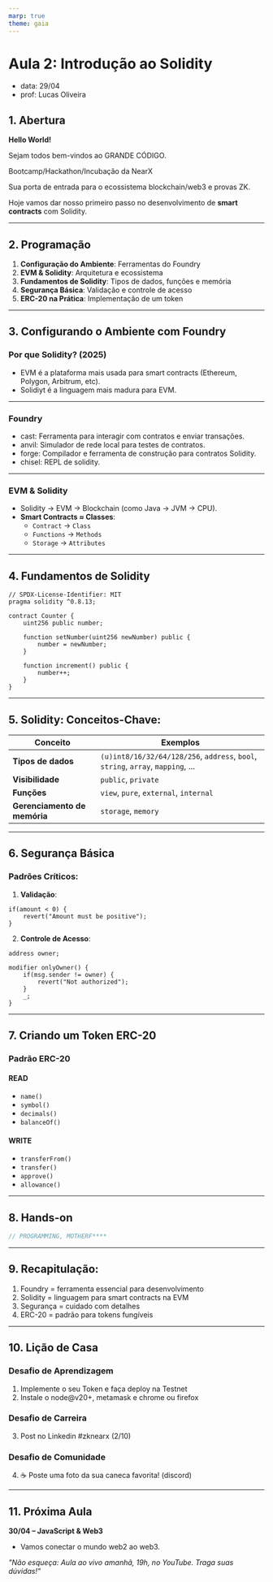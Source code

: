 ```yaml
---
marp: true
theme: gaia
---
```


# **Aula 2: Introdução ao Solidity**

- data: 29/04
- prof: Lucas Oliveira

## **1. Abertura**

**Hello World!**

Sejam todos bem-vindos ao GRANDE CÓDIGO.

Bootcamp/Hackathon/Incubação da NearX

Sua porta de entrada para o ecossistema blockchain/web3 e provas ZK.

Hoje vamos dar nosso primeiro passo no desenvolvimento de **smart contracts** com Solidity.

---

## **2. Programação**

1. **Configuração do Ambiente**: Ferramentas do Foundry
2. **EVM & Solidity**: Arquitetura e ecossistema
3. **Fundamentos de Solidity**: Tipos de dados, funções e memória
4. **Segurança Básica**: Validação e controle de acesso
5. **ERC-20 na Prática**: Implementação de um token

---

## **3. Configurando o Ambiente com Foundry**

### **Por que Solidity? (2025)**

- EVM é a plataforma mais usada para smart contracts (Ethereum, Polygon, Arbitrum, etc).
- Solidiyt é a linguagem mais madura para EVM.

---

### Foundry

- cast: Ferramenta para interagir com contratos e enviar transações.
- anvil: Simulador de rede local para testes de contratos.
- forge: Compilador e ferramenta de construção para contratos Solidity.
- chisel: REPL de solidity.

---

### EVM & Solidity

- Solidity → EVM → Blockchain (como Java → JVM → CPU).
- **Smart Contracts ≈ Classes**:
  - `Contract` → `Class`
  - `Functions` → `Methods`
  - `Storage` → `Attributes`

---

## **4. Fundamentos de Solidity**

```solidity
// SPDX-License-Identifier: MIT
pragma solidity ^0.8.13;

contract Counter {
    uint256 public number;

    function setNumber(uint256 newNumber) public {
        number = newNumber;
    }

    function increment() public {
        number++;
    }
}

```

---

## **5. Solidity: Conceitos-Chave:**

| Conceito                     | Exemplos                                                                         |
| ---------------------------- | -------------------------------------------------------------------------------- |
| **Tipos de dados**           | `(u)int8/16/32/64/128/256`, `address`, `bool`, `string`, `array`, `mapping`, ... |
| **Visibilidade**             | `public`, `private`                                                              |
| **Funções**                  | `view`, `pure`, `external`, `internal`                                           |
| **Gerenciamento de memória** | `storage`, `memory`                                                              |

---

## **6. Segurança Básica**

### **Padrões Críticos:**

1. **Validação**:

```solidity
if(amount < 0) {
    revert("Amount must be positive");
}
```

2. **Controle de Acesso**:

```solidity
address owner;

modifier onlyOwner() {
    if(msg.sender != owner) {
        revert("Not authorized");
    }
    _;
}
```

---

## **7. Criando um Token ERC-20**

### **Padrão ERC-20**

#### READ

- `name()`
- `symbol()`
- `decimals()`
- `balanceOf()`

#### WRITE

- `transferFrom()`
- `transfer()`
- `approve()`
- `allowance()`

---

## **8. Hands-on**

```js
// PROGRAMMING, MOTHERF****
```

---

## **9. Recapitulação:**

1. Foundry = ferramenta essencial para desenvolvimento
2. Solidity = linguagem para smart contracts na EVM
3. Segurança = cuidado com detalhes
4. ERC-20 = padrão para tokens fungíveis

---

## **10. Lição de Casa**

### Desafio de Aprendizagem

1. Implemente o seu Token e faça deploy na Testnet
2. Instale o node@v20+, metamask e chrome ou firefox

### Desafio de Carreira

3. Post no Linkedin #zknearx (2/10)

### Desafio de Comunidade

4. ☕️ Poste uma foto da sua caneca favorita! (discord)

---

## **11. Próxima Aula**

**30/04 – JavaScript & Web3**

- Vamos conectar o mundo web2 ao web3.

_"Não esqueça: Aula ao vivo amanhã, 19h, no YouTube. Traga suas dúvidas!"_
